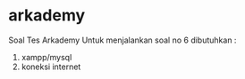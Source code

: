 # arkademy
Soal Tes Arkademy
Untuk menjalankan soal no 6 dibutuhkan :
1. xampp/mysql
2. koneksi internet

